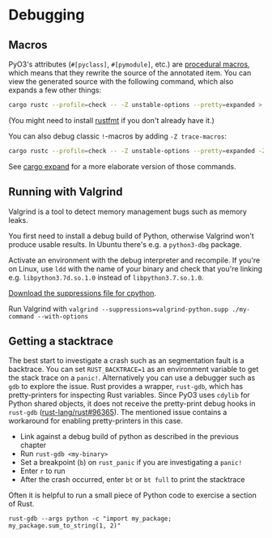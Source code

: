 # Debugging

## Macros

PyO3's attributes (`#[pyclass]`, `#[pymodule]`, etc.) are [procedural macros](https://doc.rust-lang.org/reference/procedural-macros.html), which means that they rewrite the source of the annotated item. You can view the generated source with the following command, which also expands a few other things:

```bash
cargo rustc --profile=check -- -Z unstable-options --pretty=expanded > expanded.rs; rustfmt expanded.rs
```

(You might need to install [rustfmt](https://github.com/rust-lang-nursery/rustfmt) if you don't already have it.)

You can also debug classic `!`-macros by adding `-Z trace-macros`:

```bash
cargo rustc --profile=check -- -Z unstable-options --pretty=expanded -Z trace-macros > expanded.rs; rustfmt expanded.rs
```

See [cargo expand](https://github.com/dtolnay/cargo-expand) for a more elaborate version of those commands.

## Running with Valgrind

Valgrind is a tool to detect memory management bugs such as memory leaks.

You first need to install a debug build of Python, otherwise Valgrind won't produce usable results. In Ubuntu there's e.g. a `python3-dbg` package.

Activate an environment with the debug interpreter and recompile. If you're on Linux, use `ldd` with the name of your binary and check that you're linking e.g. `libpython3.7d.so.1.0` instead of `libpython3.7.so.1.0`.

[Download the suppressions file for cpython](https://raw.githubusercontent.com/python/cpython/master/Misc/valgrind-python.supp).

Run Valgrind with `valgrind --suppressions=valgrind-python.supp ./my-command --with-options`

## Getting a stacktrace

The best start to investigate a crash such as an segmentation fault is a backtrace. You can set `RUST_BACKTRACE=1` as an environment variable to get the stack trace on a `panic!`. Alternatively you can use a debugger such as `gdb` to explore the issue. Rust provides a wrapper, `rust-gdb`, which has pretty-printers for inspecting Rust variables. Since PyO3 uses `cdylib` for Python shared objects, it does not receive the pretty-print debug hooks in `rust-gdb` ([rust-lang/rust#96365](https://github.com/rust-lang/rust/issues/96365)). The mentioned issue contains a workaround for enabling pretty-printers in this case.

 * Link against a debug build of python as described in the previous chapter
 * Run `rust-gdb <my-binary>`
 * Set a breakpoint (`b`) on `rust_panic` if you are investigating a `panic!`
 * Enter `r` to run
 * After the crash occurred, enter `bt` or `bt full` to print the stacktrace

 Often it is helpful to run a small piece of Python code to exercise a section of Rust.

 ```console
 rust-gdb --args python -c "import my_package; my_package.sum_to_string(1, 2)"
 ```
